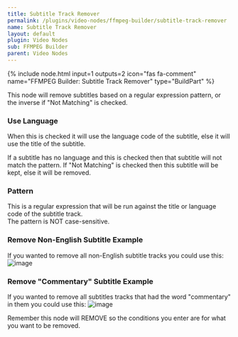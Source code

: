 ```yaml
---
title: Subtitle Track Remover
permalink: /plugins/video-nodes/ffmpeg-builder/subtitle-track-remover
name: Subtitle Track Remover
layout: default
plugin: Video Nodes
sub: FFMPEG Builder
parent: Video Nodes
---
```


{% include node.html input=1 outputs=2 icon="fas fa-comment" name="FFMPEG Builder: Subtitle Track Remover" type="BuildPart" %}


This node will remove subtitles based on a regular expression pattern, or the inverse if "Not Matching" is checked.   

### Use Language
When this is checked it will use the language code of the subtitle, else it will use the title of the subtitle.

If a subtitle has no language and this is checked then that subtitle will not match the pattern.  If "Not Matching" is checked then this subtitle will be kept, else it will be removed.

### Pattern
This is a regular expression that will be run against the title or language code of the subtitle track.    
The pattern is NOT case-sensitive.

### Remove Non-English Subtitle Example
If you wanted to remove all non-English subtitle tracks you could use this:
![image](https://user-images.githubusercontent.com/958400/164948627-b7e1ef69-0020-43dc-af35-be0bcef9268f.png)



### Remove "Commentary" Subtitle Example
If you wanted to remove all subtitles tracks that had the word "commentary" in them you could use this:
![image](https://user-images.githubusercontent.com/958400/164948681-b5136144-d481-40c2-9773-0ea839d1208b.png)


Remember this node will REMOVE so the conditions you enter are for what you want to be removed.   